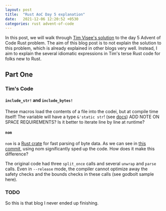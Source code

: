 ```yaml
---
layout: post
title:  "Rust AoC Day 5 explanation"
date:   2021-12-06 12:20:52 +0530
categories: rust advent-of-code
---
```


In this post, we will walk through [Tim Visee's solution](https://github.com/timvisee/advent-of-code-2021) to the day 5 Advent of Code Rust problem. The aim of this blog post is to not explain the solution to this problem, which is already explained in other blogs very well. Instead, I aim to explain the several idiomatic expressions in Tim's terse Rust code for folks new to Rust.

## Part One

### Tim's Code

#### `include_str!` and `include_bytes!`

These macros load the contents of a file into the codei, but at compile time itself! The variable will have a type `&'static str`! (see [docs](https://doc.rust-lang.org/stable/std/macro.include_str.html)) ADD NOTE ON SPACE REQUIREMENTS? Is it better to iterate line by line at runtime?

#### `nom`

`nom` is a [Rust crate](https://docs.rs/nom/6.2.1/nom/macro.named.html) for fast parsing of byte data. As we can see in [this commit](https://github.com/timvisee/advent-of-code-2021/commit/ef75c85f2621e570494f69755717ea1db2db0a15), using nom significantly sped up the code. How does it make this difference? 

The original code had three `split_once` calls and several `unwrap` and `parse` calls. Even in `--release` mode, the compiler cannot optimize away the safety checks and the bounds checks in these calls (see godbolt sample here). 

### TODO

So this is that blog I never ended up finishing.